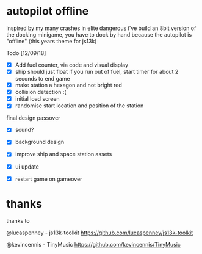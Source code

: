 # autopilot offline

inspired by my many crashes in elite dangerous i've build an 8bit version of the docking minigame, you have to dock by hand because the autopilot is "offline" (this years theme for js13k)

Todo [12/09/18]

- [x] Add fuel counter, via code and visual display
- [x] ship should just float if you run out of fuel, start timer for about 2 seconds to end game
- [x] make station a hexagon and not bright red
- [x] collision detection :(
- [x] initial load screen
- [x] randomise start location and position of the station

final design passover

- [x] sound?
- [x] background design
- [x] improve ship and space station assets
- [x] ui update
- [x] restart game on gameover


# thanks

thanks to

@lucaspenney - js13k-toolkit https://github.com/lucaspenney/js13k-toolkit

@kevincennis - TinyMusic https://github.com/kevincennis/TinyMusic
